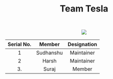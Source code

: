 <h1 align="center"> Team Tesla </h1><br/>

<p align="center" > <img src="https://github.com/SudhansuuRanjan/First-Contribution/raw/main/pexels-belle-co-1000445.jpg"/></p>

<div align="center">
  
| Serial No. |    Member    | Designation |
| :--------: | :----------: | :---------: |
| 1          | Sudhanshu    |  Maintainer |
| 2          | Harsh        |  Maintainer |
|3.          | Suraj        | Member      |


</div>
